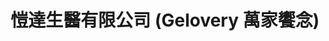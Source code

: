 ---
title: "愷達生醫有限公司 (Gelovery 萬家饗念)"
description: "愷達生醫有限公司 (Gelovery 萬家饗念)"
layout: shop
keywords:
  - 美食競賽
  - 台灣美食
  - 美食精選
datePublished: "2025-06-30"
dateModified: "2025-07-02"
city: ""
district: ""
address: ""
phone: ""
geo: ""
google_map: ""
footinder: ""
official: "https://www.gelovery.com/zh"
award:
  - name: "台北國際牛肉麵節"
    year: "2024"
    entries:
      - group: "調理包組"
        cooking_style: "紅燒"
        rank: ""

---